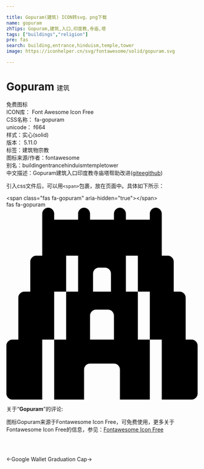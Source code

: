 ```yaml
---

title: Gopuram(建筑) ICON转svg、png下载
name: gopuram
zhTips: Gopuram,建筑,入口,印度教,寺庙,塔
tags: ["buildings","religion"]
pre: fas
search: building,entrance,hinduism,temple,tower
image: https://iconhelper.cn/svg/fontawesome/solid/gopuram.svg

---
```


# Gopuram  <small style="font-size: 60%;font-weight: 100">建筑</small>


<div class="detail-page">
<p>
<span><span class="badge-success badge">免费图标</span> </span>
<br/>
<span>
ICON库：
<span class="badge-secondary badge">Font Awesome Icon Free</span> 
</span>
<br/>
<span>
CSS名称：
<span class="badge-secondary badge">fa-gopuram</span> 
</span>
<br/>
<span>
unicode：
<span class="badge-secondary badge">f664</span> 
<copy-btn content='f664' btn-title=""></copy-btn>
<copy-btn :content='String.fromCodePoint(parseInt("f664", 16))' btn-title="复制U"></copy-btn>
</span><br/><span>样式：<span class="badge-light badge">实心(solid)</span></span>
<br/>
<span>
版本：
<span class="badge-secondary badge">5.11.0</span> 
</span><br/><span>标签：<span class="badge-light badge"><router-link to="/tags/buildings.html">建筑物</router-link></span><span class="badge-light badge"><router-link to="/tags/religion.html">宗教</router-link></span></span>
<br/>
<span>图标来源/作者：<span class="badge-light badge">fontawesome</span></span> 
<br/>
<span>别名：<span class="badge-light badge">building</span><span class="badge-light badge">entrance</span><span class="badge-light badge">hinduism</span><span class="badge-light badge">temple</span><span class="badge-light badge">tower</span></span><br/><span class="zh-detail">中文描述：<span class="badge-primary badge">Gopuram</span><span class="badge-primary badge">建筑</span><span class="badge-primary badge">入口</span><span class="badge-primary badge">印度教</span><span class="badge-primary badge">寺庙</span><span class="badge-primary badge">塔</span><span class="help-link"><span>帮助改进</span>(<a href="https://gitee.com/liuwave/icon-helper/edit/master/json/fontawesome/solid/gopuram.json" target="_blank" rel="noopener noreferrer">gitee</a><a href="https://github.com/liuwave/icon-helper/edit/master/json/fontawesome/solid/gopuram.json" target="_blank" rel="noopener noreferrer">github</a></span>)</span><br/>
</p>
</div>
<div class="alert alert-dark">
  <i class="fas fa-gopuram fa-xs"></i>
  <i class="fas fa-gopuram fa-sm"></i>
  <i class="fas fa-gopuram fa-lg"></i>
  <i class="fas fa-gopuram fa-2x"></i>
  <i class="fas fa-gopuram fa-3x"></i>
  <i class="fas fa-gopuram fa-5x"></i>
  <i class="fas fa-gopuram fa-7x"></i>
</div>
<div>
  <p>引入css文件后，可以用<code>&lt;span&gt;</code>包裹，放在页面中。具体如下所示：    
  </p>
  <div class="alert alert-primary" style="font-size: 14px">
    &lt;span class="fas fa-gopuram" aria-hidden="true"&gt;&lt;/span&gt;
    <copy-btn content='<span class="fas fa-gopuram" aria-hidden="true"></span>'></copy-btn>
  </div>
  <div class="alert alert-secondary">
    <i class="fas fa-gopuram"
    style="font-size: 24px"
    aria-hidden="true"></i> fas fa-gopuram
    <copy-btn content="fas fa-gopuram" btn-title="复制图标名称"></copy-btn>
  </div>
</div>
<div id="svg" class="svg-wrap">
<svg xmlns="http://www.w3.org/2000/svg" viewBox="0 0 512 512"><path d="M496 352h-16V240c0-8.8-7.2-16-16-16h-16v-80c0-8.8-7.2-16-16-16h-16V16c0-8.8-7.2-16-16-16s-16 7.2-16 16v16h-64V16c0-8.8-7.2-16-16-16s-16 7.2-16 16v16h-64V16c0-8.8-7.2-16-16-16s-16 7.2-16 16v16h-64V16c0-8.8-7.2-16-16-16S96 7.2 96 16v112H80c-8.8 0-16 7.2-16 16v80H48c-8.8 0-16 7.2-16 16v112H16c-8.8 0-16 7.2-16 16v128c0 8.8 7.2 16 16 16h80V352h32V224h32v-96h32v96h-32v128h-32v160h80v-80c0-8.8 7.2-16 16-16h64c8.8 0 16 7.2 16 16v80h80V352h-32V224h-32v-96h32v96h32v128h32v160h80c8.8 0 16-7.2 16-16V368c0-8.8-7.2-16-16-16zM232 176c0-8.8 7.2-16 16-16h16c8.8 0 16 7.2 16 16v48h-48zm56 176h-64v-64c0-8.8 7.2-16 16-16h32c8.8 0 16 7.2 16 16z"/></svg>
</div>
<detail full-name='fa-gopuram'></detail>
<div class="icon-detail__container">
<p>关于“<b>Gopuram</b>”的评论:</p>
</div>
<Vssue title="关于“Gopuram”的评论" />    
<div><p>图标Gopuram来源于Fontawesome Icon Free，可免费使用，更多关于  Fontawesome Icon Free的信息，参见：<a target="_blank" href="https://iconhelper.cn/fontawesome.html">Fontawesome Icon Free</a>
</p></div>

<div style="padding:2rem 0 " class="page-nav"><p class="inner"><span class="prev">←<router-link to="/icon/brands/google-wallet.html">Google Wallet</router-link></span> <span class="next"><router-link to="/icon/solid/graduation-cap.html">Graduation Cap</router-link>→</span></p></div>
